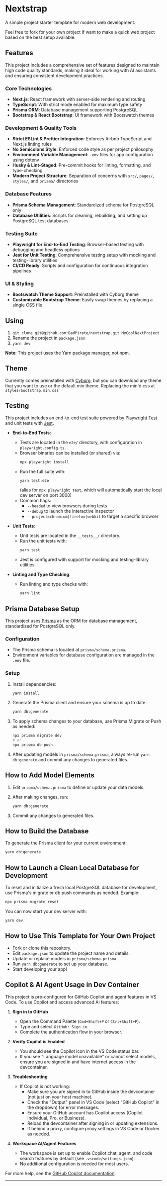 # Nextstrap

A simple project starter template for modern web development.

Feel free to fork for your own project if want to make a quick web project based on the best setup available.

## Features

This project includes a comprehensive set of features designed to maintain high code quality standards, making it ideal for working with AI assistants and ensuring consistent development practices.

### Core Technologies

- **Next.js**: React framework with server-side rendering and routing
- **TypeScript**: With strict mode enabled for maximum type safety
- **Prisma ORM**: Database management supporting PostgreSQL
- **Bootstrap & React Bootstrap**: UI framework with Bootswatch themes

### Development & Quality Tools

- **Strict ESLint & Prettier Integration**: Enforces Airbnb TypeScript and Next.js linting rules
- **No Semicolons Style**: Enforced code style as per project philosophy
- **Environment Variable Management**: `.env` files for app configuration using dotenv
- **Husky & Lint-Staged**: Pre-commit hooks for linting, formatting, and type-checking
- **Modern Project Structure**: Separation of concerns with `src/`, `pages/`, `styles/`, and `prisma/` directories

### Database Features

- **Prisma Schema Management**: Standardized schema for PostgreSQL only
- **Database Utilities**: Scripts for cleaning, rebuilding, and setting up PostgreSQL test databases

### Testing Suite

- **Playwright for End-to-End Testing**: Browser-based testing with debugging and headless options
- **Jest for Unit Testing**: Comprehensive testing setup with mocking and testing-library utilities
- **CI/CD Ready**: Scripts and configuration for continuous integration pipelines

### UI & Styling

- **Bootswatch Theme Support**: Preinstalled with Cyborg theme
- **Customizable Bootstrap Theme**: Easily swap themes by replacing a single CSS file

## Using

1. `git clone git@github.com:BadPirate/nextstrap.git MyCoolNextProject`
2. Rename the project in `package.json`
3. `yarn dev`

**Note**: This project uses the Yarn package manager, not npm.

## Theme

Currently comes preinstalled with [Cyborg](https://bootswatch.com/cyborg/), but you can download any theme that you want to use or the default min theme. Replacing the min'd css at `styles/bootstrap.min.css`

## Testing

This project includes an end-to-end test suite powered by [Playwright Test](https://playwright.dev) and unit tests with [Jest](https://jestjs.io/).

- **End-to-End Tests**:

  - Tests are located in the `e2e/` directory, with configuration in `playwright.config.ts`.
  - Browser binaries can be installed (or shared) via:
    ```bash
    npx playwright install
    ```
  - Run the full suite with:
    ```bash
    yarn test:e2e
    ```
    (alias for `npx playwright test`, which will automatically start the local dev server on port 3000)
  - Common flags:
    - `--headed` to view browsers during tests
    - `--debug` to launch the interactive inspector
    - `--project=chromium|firefox|webkit` to target a specific browser

- **Unit Tests**:

  - Unit tests are located in the `__tests__/` directory.
  - Run the unit tests with:
    ```bash
    yarn test
    ```
  - Jest is configured with support for mocking and testing-library utilities.

- **Linting and Type Checking**:
  - Run linting and type checks with:
    ```bash
    yarn lint
    ```

## Prisma Database Setup

This project uses [Prisma](https://www.prisma.io/) as the ORM for database management, standardized for PostgreSQL only.

### Configuration

- The Prisma schema is located at `prisma/schema.prisma`.
- Environment variables for database configuration are managed in the `.env` file.

### Setup

1. Install dependencies:

   ```bash
   yarn install
   ```

2. Generate the Prisma client and ensure your schema is up to date:

   ```bash
   yarn db:generate
   ```

3. To apply schema changes to your database, use Prisma Migrate or Push as needed:

   ```bash
   npx prisma migrate dev
   # or
   npx prisma db push
   ```

4. After updating models in `prisma/schema.prisma`, always re-run `yarn db:generate` and commit any changes to generated files.

## How to Add Model Elements

1. Edit `prisma/schema.prisma` to define or update your data models.
2. After making changes, run:

   ```bash
   yarn db:generate
   ```

3. Commit any changes to generated files.

## How to Build the Database

To generate the Prisma client for your current environment:

```bash
yarn db:generate
```

## How to Launch a Clean Local Database for Development

To reset and initialize a fresh local PostgreSQL database for development, use Prisma's migrate or db push commands as needed. Example:

```bash
npx prisma migrate reset
```

You can now start your dev server with:

```bash
yarn dev
```

## How to Use This Template for Your Own Project

- Fork or clone this repository.
- Edit `package.json` to update the project name and details.
- Update or replace models in `prisma/schema.prisma`.
- Run `yarn db:generate` to set up your database.
- Start developing your app!

## Copilot & AI Agent Usage in Dev Container

This project is pre-configured for GitHub Copilot and agent features in VS Code. To use Copilot and access advanced AI features:

1. **Sign in to GitHub**

   - Open the Command Palette (`Cmd+Shift+P` or `Ctrl+Shift+P`).
   - Type and select `GitHub: Sign in`.
   - Complete the authentication flow in your browser.

2. **Verify Copilot is Enabled**

   - You should see the Copilot icon in the VS Code status bar.
   - If you see "Language model unavailable" or cannot select models, ensure you are signed in and have internet access in the devcontainer.

3. **Troubleshooting**

   - If Copilot is not working:
     - Make sure you are signed in to GitHub inside the devcontainer (not just on your host machine).
     - Check the "Output" panel in VS Code (select "GitHub Copilot" in the dropdown) for error messages.
     - Ensure your GitHub account has Copilot access (Copilot Individual, Pro, or Business).
     - Reload the devcontainer after signing in or updating extensions.
     - If behind a proxy, configure proxy settings in VS Code or Docker as needed.

4. **Workspace AI/Agent Features**
   - The workspace is set up to enable Copilot chat, agent, and code search features by default (see `.vscode/settings.json`).
   - No additional configuration is needed for most users.

For more help, see the [GitHub Copilot documentation](https://docs.github.com/en/copilot).

---
